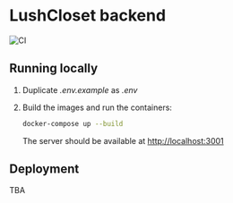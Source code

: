 # LushCloset backend

![CI](https://github.com/chehanr/lushcloset-backend/workflows/CI/badge.svg)

## Running locally

1. Duplicate *.env.example* as *.env*
1. Build the images and run the containers:

    ```sh
    docker-compose up --build
    ```

    The server should be available at [http://localhost:3001](http://localhost:3001)

## Deployment

TBA
